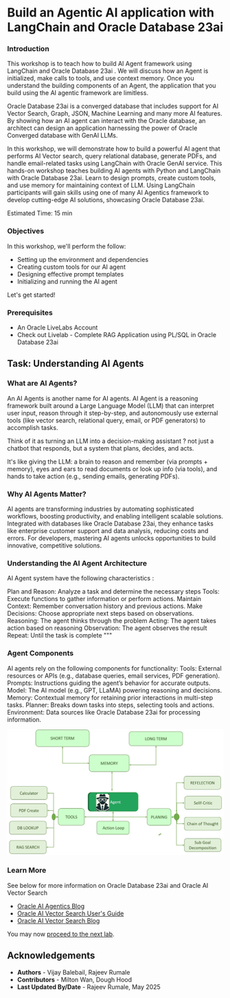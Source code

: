 # Build an Agentic AI application with LangChain and Oracle Database 23ai

### **Introduction**

This workshop is to teach how to build AI Agent framework using LangChain and Oracle Database 23ai . We will discuss how an Agent is initialized, make calls to tools, and use context memory.  Once you understand the building components of an Agent, the application that you build using the AI agentic framework are limitless.

Oracle Database 23ai is a converged database that includes support for AI Vector Search, Graph, JSON, Machine Learning and many more AI features. By showing how an AI agent can interact with the Oracle database, an architect can design an application harnessing the power of Oracle Converged database with GenAI LLMs.

In this workshop, we will demonstrate how to build a powerful AI agent that performs AI Vector search, query relational database,  generate PDFs, and handle email-related tasks using LangChain with Oracle GenAI  service. This hands-on workshop teaches building AI agents with Python and LangChain with Oracle Database 23ai. Learn to design prompts, create custom tools, and use memory for maintaining context of LLM.  Using LangChain participants will gain skills using one of many AI Agentics framework to develop cutting-edge AI solutions, showcasing Oracle Database 23ai.

Estimated Time:  15 min

### Objectives

In this workshop, we'll perform the follow:

* Setting up the environment and dependencies
* Creating custom tools for our AI agent
* Designing effective prompt templates
* Initializing and running the AI agent


Let's get started!


### Prerequisites
* An Oracle LiveLabs Account
* Check out Livelab - Complete RAG Application using PL/SQL in Oracle Database 23ai


## Task: Understanding AI Agents


### **What are AI Agents?**

An AI Agents is another name for AI agents. AI Agent is a reasoning framework built around a Large Language Model (LLM) that can interpret user input, reason through it step-by-step, and autonomously use external tools (like vector search, relational query, email, or PDF generators) to accomplish tasks.

Think of it as turning an LLM into a decision-making assistant ? not just a chatbot that responds, but a system that plans, decides, and acts.

It's like giving the LLM: a brain to reason and remember (via prompts + memory),
eyes and ears to read documents or look up info (via tools),
and hands to take action (e.g., sending emails, generating PDFs).
 

### **Why AI Agents Matter?**
AI agents are transforming industries by automating sophisticated workflows, boosting productivity, and enabling intelligent scalable solutions. Integrated with databases like Oracle Database 23ai, they enhance tasks like enterprise customer support and data analysis, reducing costs and errors. For developers, mastering AI agents unlocks opportunities to build innovative, competitive solutions.

### **Understanding the AI Agent Architecture**

AI Agent system have the following characteristics :

Plan and Reason: Analyze a task and determine the necessary steps
Tools: Execute functions to gather information or perform actions.
Maintain Context: Remember conversation history and previous actions.
Make Decisions: Choose appropriate next steps based on observations.
Reasoning: The agent thinks through the problem
Acting: The agent takes action based on reasoning
Observation: The agent observes the result
Repeat: Until the task is complete """

### **Agent Components**

AI agents rely on the following components for functionality:
Tools: External resources or APIs (e.g., database queries, email services, PDF generation).
Prompts: Instructions guiding the agent’s behavior for accurate outputs.
Model: The AI model (e.g., GPT, LLaMA) powering reasoning and decisions.
Memory: Contextual memory for retaining prior interactions in multi-step tasks.
Planner: Breaks down tasks into steps, selecting tools and actions.
Environment: Data sources like Oracle Database 23ai for processing information.

 ![AI Agent Architecture](images/ai-architecture.jpg )


### Learn More

See below for more information on Oracle Database 23ai and Oracle AI Vector Search

* [Oracle AI Agentics Blog ](https://docs.oracle.com/en/database/oracle/oracle-database/)
* [Oracle AI Vector Search User's Guide](https://docs.oracle.com/en/database/oracle/oracle-database/23/vecse/index.html)
* [Oracle AI Vector Search Blog](https://blogs.oracle.com/database/post/oracle-announces-general-availability-of-ai-vector-search-in-oracle-database-23ai)



You may now [proceed to the next lab](#next).

## Acknowledgements
* **Authors** - Vijay Balebail, Rajeev Rumale
* **Contributors** - Milton Wan, Dough Hood
* **Last Updated By/Date** -  Rajeev Rumale, May 2025
